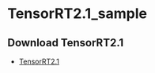 # TensorRT2.1_sample

## Download TensorRT2.1
- [TensorRT2.1](https://developer.nvidia.com/nvidia-tensorrt-download) 

